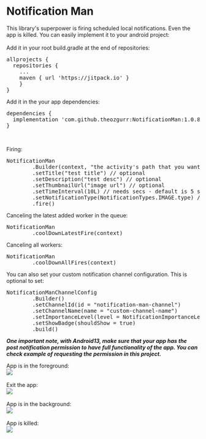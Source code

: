 # Notification Man

This library's superpower is firing scheduled local notifications. Even the app is killed.
You can easily implement it to your android project:</br>
</br>
Add it in your root build.gradle at the end of repositories:
</br>
<pre>allprojects {
  repositories {
    ...
    maven { url 'https://jitpack.io' }
    }
}</pre> 

Add it in the your app dependencies:
</br>
<pre>dependencies {
  implementation 'com.github.theozgurr:NotificationMan:1.0.8'
}</pre>
</br>

Firing:</br>
<pre>NotificationMan
        .Builder(context, "the activity's path that you want to open when the notification is clicked")
        .setTitle("test title") // optional
        .setDescription("test desc") // optional
        .setThumbnailUrl("image url") // optional
        .setTimeInterval(10L) // needs secs - default is 5 secs
        .setNotificationType(NotificationTypes.IMAGE.type) // optional - default type is TEXT
        .fire()</pre> 
        
Canceling the latest added worker in the queue:</br>
<pre>NotificationMan
        .coolDownLatestFire(context)</pre>
        
Canceling all workers:</br>
<pre>NotificationMan
        .coolDownAllFires(context)</pre>
        
You can also set your custom notification channel configuration. This is optional to set:</br>
<pre>NotificationManChannelConfig
        .Builder()
        .setChannelId(id = "notification-man-channel")
        .setChannelName(name = "custom-channel-name")
        .setImportanceLevel(level = NotificationImportanceLevel.HIGH)
        .setShowBadge(shouldShow = true)
        .build()</pre> 

<b>***One important note, with Android13, make sure that your app has the post notification permission to have full functionality of the app. You can check example of requesting the permission in this project.***</b>



App is in the foreground:</br>
![](https://media1.giphy.com/media/ciweGllR6JM5e2xE4Y/giphy.gif)</br>
</br>
Exit the app:</br>
![](https://media0.giphy.com/media/JR6RcCu6pbEFNBMKtZ/giphy.gif)</br>
</br>
App is in the background:</br>
![](https://media1.giphy.com/media/RhBhUBYq771pIdHnlv/giphy.gif)</br>
</br>
App is killed:</br>
![](https://media1.giphy.com/media/VFNh8xq0e8VFxdJ3Wa/giphy.gif)</br>
</br>
